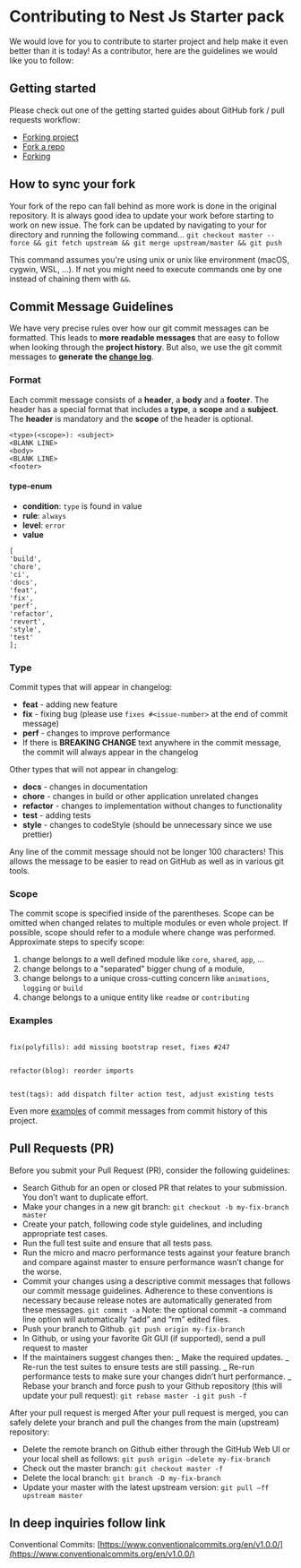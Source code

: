 # Contributing to Nest Js Starter pack

We would love for you to contribute to starter project and help make it even better than it is
today! As a contributor, here are the guidelines we would like you to follow:

## Getting started

Please check out one of the getting started guides about GitHub fork / pull requests workflow:

- [Forking project](https://guides.github.com/activities/forking/)
- [Fork a repo](https://help.github.com/articles/fork-a-repo/)
- [Forking](https://gist.github.com/Chaser324/ce0505fbed06b947d962)

## How to sync your fork

Your fork of the repo can fall behind as more work is done in the original repository.
It is always good idea to update your work before starting to work on new issue.
The fork can be updated by navigating to your for directory and running the following command...
`git checkout master --force && git fetch upstream && git merge upstream/master && git push`

This command assumes you're using unix or unix like environment (macOS, cygwin, WSL, ...).
If not you might need to execute commands one by one instead of chaining them with `&&`.

## Commit Message Guidelines

We have very precise rules over how our git commit messages can be formatted. This leads to **more
readable messages** that are easy to follow when looking through the **project history**. But also,
we use the git commit messages to **generate the [change log](https://github.com/anujmgeek/lead_hub/blob/dev/CHANGELOG.MD)**.

### Format

Each commit message consists of a **header**, a **body** and a **footer**. The header has a special
format that includes a **type**, a **scope** and a **subject**.
The **header** is mandatory and the **scope** of the header is optional.

```
<type>(<scope>): <subject>
<BLANK LINE>
<body>
<BLANK LINE>
<footer>
```

#### type-enum

- **condition**: `type` is found in value
- **rule**: `always`
- **level**: `error`
- **value**

```
[
'build',
'chore',
'ci',
'docs',
'feat',
'fix',
'perf',
'refactor',
'revert',
'style',
'test'
];

```

### Type

Commit types that will appear in changelog:

- **feat** - adding new feature
- **fix** - fixing bug (please use `fixes #<issue-number>` at the end of commit message)
- **perf** - changes to improve performance
- If there is **BREAKING CHANGE** text anywhere in the commit message, the commit will always appear in the changelog

Other types that will not appear in changelog:

- **docs** - changes in documentation
- **chore** - changes in build or other application unrelated changes
- **refactor** - changes to implementation without changes to functionality
- **test** - adding tests
- **style** - changes to codeStyle (should be unnecessary since we use prettier)

Any line of the commit message should not be longer 100 characters! This allows the message to be easier
to read on GitHub as well as in various git tools.

### Scope

The commit scope is specified inside of the parentheses. Scope can be omitted when changed
relates to multiple modules or even whole project. If possible, scope should refer to a module where change was performed.
Approximate steps to specify scope:

1.  change belongs to a well defined module like `core`, `shared`, `app`, ...
2.  change belongs to a "separated" bigger chung of a module,
3.  change belongs to a unique cross-cutting concern like `animations`, `logging` or `build`
4.  change belongs to a unique entity like `readme` or `contributing`

### Examples

```

fix(polyfills): add missing bootstrap reset, fixes #247

```

```

refactor(blog): reorder imports

```

```

test(tags): add dispatch filter action test, adjust existing tests

```

Even more [examples](https://github.com/anujmgeek/lead_hub/commits/dev) of commit messages from commit history of this project.

## Pull Requests (PR)

Before you submit your Pull Request (PR), consider the following guidelines:

- Search Github for an open or closed PR that relates to your submission. You don’t want to duplicate effort.
- Make your changes in a new git branch:
  `git checkout -b my-fix-branch master`
- Create your patch, following code style guidelines, and including appropriate test cases.
- Run the full test suite and ensure that all tests pass.
- Run the micro and macro performance tests against your feature branch and compare against master to ensure performance wasn’t change for the worse.
- Commit your changes using a descriptive commit messages that follows our commit message guidelines. Adherence to these conventions is necessary because release notes are automatically generated from these messages.
  `git commit -a`
  Note: the optional commit -a command line option will automatically “add” and “rm” edited files.
- Push your branch to Github.
  `git push origin my-fix-branch`
- In Github, or using your favorite Git GUI (if supported), send a pull request to master
- If the maintainers suggest changes then:
  _ Make the required updates.
  _ Re-run the test suites to ensure tests are still passing.
  _ Re-run performance tests to make sure your changes didn’t hurt performance.
  _ Rebase your branch and force push to your Github repository (this will update your pull request):
  `git rebase master -i`
  `git push -f`

After your pull request is merged
After your pull request is merged, you can safely delete your branch and pull the changes from the main (upstream) repository:

- Delete the remote branch on Github either through the GitHub Web UI or your local shell as follows:
  `git push origin —delete my-fix-branch`
- Check out the master branch:
  `git checkout master -f`
- Delete the local branch:
  `git branch -D my-fix-branch`
- Update your master with the latest upstream version:
  `git pull —ff upstream master`

## In deep inquiries follow link

Conventional Commits: [https://www.conventionalcommits.org/en/v1.0.0/](https://www.conventionalcommits.org/en/v1.0.0/)

```

```
